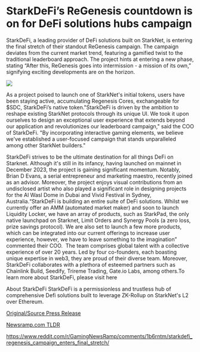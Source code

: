 # StarkDeFi’s ReGenesis countdown is on for DeFi solutions hubs campaign

StarkDeFi, a leading provider of DeFi solutions built on StarkNet, is entering the final stretch of their standout ReGenesis campaign. The campaign deviates from the current market trend, featuring a gamified twist to the traditional leaderboard approach. The project hints at entering a new phase, stating “After this, ReGenesis goes into intermission - a mission of its own,” signifying exciting developments are on the horizon.

![](https://api.blockchainwire.io/uploads/Proleoio/editor_image/ca0aa8fc-919f-4573-9d96-9785bca75d53.png)

As a project poised to launch one of StarkNet's initial tokens, users have been staying active, accumulating Regenesis Cores, exchangeable for $SDC, StarkDeFi’s native token."StarkDeFi is driven by the ambition to reshape existing StarkNet protocols through its unique UI. We took it upon ourselves to design an exceptional user experience that extends beyond our application and revolutionizes our leaderboard campaign," said the COO of StarkDeFi. "By incorporating interactive gaming elements, we believe we've established a user-focused campaign that stands unparalleled among other StarkNet builders."

StarkDeFi strives to be the ultimate destination for all things DeFi on Starknet. Although it's still in its infancy, having launched on mainnet in December 2023, the project is gaining significant momentum. Notably, Brian D Evans, a serial entrepreneur and marketing maestro, recently joined as an advisor. Moreover, the project enjoys visual contributions from an undisclosed artist who also played a significant role in designing projects for the Al Wasl Dome in Dubai and Vivid Festival in Sydney, Australia.“StarkDeFi is building an entire suite of DeFi solutions. Whilst we currently offer an AMM (automated market maker) and soon to launch Liquidity Locker, we have an array of products, such as StarkPad, the only native launchpad on Starknet, Limit Orders and Synergy Pools (a zero loss, prize savings protocol). We are also set to launch a few more products, which can be integrated into our current offerings to increase user experience, however, we have to leave something to the imagination” commented their COO.  The team comprises global talent with a collective experience of over 20 years. Led by four co-founders, each boasting unique expertise in web3, they are proud of their diverse team. Moreover, StarkDeFi collaborates with a plethora of esteemed partners such as Chainlink Build, Seedify, Trireme Trading, Gate.io Labs, among others.To learn more about StarkDeFi, please visit here

About StarkDeFi StarkDeFi is a permissionless and trustless hub of comprehensive Defi solutions built to leverage ZK-Rollup on StarkNet's L2 over Ethereum. 

[Original/Source Press Release](https://blockchainwire.io/press-release/-starkdefis-regenesis-countdown-is-on-for-defi-solutions-hubs-campaign)
                    

[Newsramp.com TLDR](None) 

https://www.reddit.com/r/GamingNewsRamp/comments/1b6rntm/starkdefi_regenesis_campaign_enters_final_stretch/